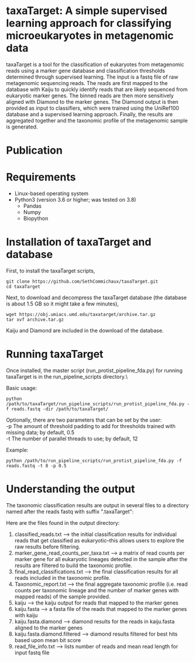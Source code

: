 # taxaTarget: A simple supervised learning approach for classifying microeukaryotes in metagenomic data
taxaTarget is a tool for the classification of eukaryotes from metagenomic reads using a marker gene database and classification thresholds determined through supervised learning. The input is a fastq file of raw metagenomic sequencing reads. The reads are first mapped to the database with Kaiju to quickly identify reads that are likely sequenced from eukaryotic marker genes. The binned reads are then more sensitively aligned with Diamond to the marker genes. The Diamond output is then provided as input to classifiers, which were trained using the UniRef100 database and a supervised learning approach. Finally, the results are aggregated together and the taxonomic profile of the metagenomic sample is generated.

# Publication

# Requirements
* Linux-based operating system
* Python3 (version 3.6 or higher; was tested on 3.8)
  * Pandas
  * Numpy
  * Biopython
 
# Installation of taxaTarget and database
First, to install the taxaTarget scripts,
```
git clone https://github.com/SethCommichaux/taxaTarget.git
cd taxaTarget
```
Next, to download and decompress the taxaTarget database (the database is about 1.5 GB so it might take a few minutes),
```
wget https://obj.umiacs.umd.edu/taxatarget/archive.tar.gz
tar xvf archive.tar.gz
```
Kaiju and Diamond are included in the download of the database.

# Running taxaTarget
Once installed, the master script (run_protist_pipeline_fda.py) for running taxaTarget is in the run_pipeline_scripts directory.\

Basic usage:
```
python /path/to/taxaTarget/run_pipeline_scripts/run_protist_pipeline_fda.py -f reads.fastq -dir /path/to/taxaTarget/
```

Optionally, there are two parameters that can be set by the user:\
  -p  The amount of threshold padding to add for thresholds trained with missing data; by default, 0.5\
  -t  The number of parallel threads to use; by default, 12

Example:
```
python /path/to/run_pipeline_scripts/run_protist_pipeline_fda.py -f reads.fastq -t 8 -p 0.5
```

# Understanding the output
The taxonomic classification results are output in several files to a directory named after the reads fastq with suffix ".taxaTarget":

Here are the files found in the output directory:

1) classified_reads.txt --> the initial classification results for individual reads that get classified as eukaryotic–this allows users to explore the raw results before filtering.
2) marker_gene_read_counts_per_taxa.txt --> a matrix of read counts per marker gene for all eukaryotic lineages detected in the sample after the results are filtered to build the taxonomic profile.
3) final_read_classifications.txt --> the final classification results for all reads included in the taxonomic profile.
4) Taxonomic_report.txt --> the final aggregate taxonomic profile (i.e. read counts per taxonomic lineage and the number of marker genes with mapped reads) of the sample provided.
5) kaiju --> the kaiju output for reads that mapped to the marker genes
6) kaiju.fasta --> a fasta file of the reads that mapped to the marker genes with kaiju
7) kaiju.fasta.diamond --> diamond results for the reads in kaiju.fasta aligned to the marker genes
8) kaiju.fasta.diamond.filtered --> diamond results filtered for best hits based upon mean bit score
9) read_file_info.txt --> lists number of reads and mean read length for input fastq file
